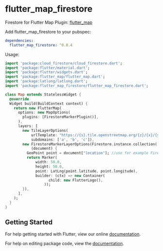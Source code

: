 # flutter_map_firestore

Firestore for Flutter Map Plugin: [flutter_map](https://github.com/apptreesoftware/flutter_map)

Add flutter_map_firestore to your pubspec:

```yaml
dependencies:
  flutter_map_firestore: ^0.0.4
```



Usage:

```dart
import 'package:cloud_firestore/cloud_firestore.dart';
import 'package:flutter/material.dart';
import 'package:flutter/widgets.dart';
import 'package:flutter_map/flutter_map.dart';
import 'package:latlong/latlong.dart';
import 'package:flutter_map_firestore/flutter_map_firestore.dart';

class Map extends StatelessWidget {
  @override
  Widget build(BuildContext context) {
    return new FlutterMap(
      options: new MapOptions(
        plugins: [FirestoreMarkerPlugin()],
      ),
      layers: [
        new TileLayerOptions(
            urlTemplate: "https://{s}.tile.openstreetmap.org/{z}/{x}/{y}.png",
            subdomains: ['a', 'b', 'c']),
        new FirestoreMarkerLayerOptions(Firestore.instance.collection('markers'), //connect own firestore collection
            (document) {
          GeoPoint point = document["location"]; //use for example Firestore GeoPoint
          return Marker(
              width: 50.0,
              height: 50.0,
              point: LatLng(point.latitude, point.longitude),
              builder: (ctx) => new Container(
                    child: new FlutterLogo(),
                  ));
        }),
      ],
    );
  }
}
```

## Getting Started

For help getting started with Flutter, view our online [documentation](https://flutter.io/).

For help on editing package code, view the [documentation](https://flutter.io/developing-packages/).
